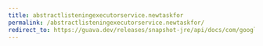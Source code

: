 ```yaml
---
title: abstractlisteningexecutorservice.newtaskfor
permalink: /abstractlisteningexecutorservice.newtaskfor/
redirect_to: https://guava.dev/releases/snapshot-jre/api/docs/com/google/common/util/concurrent/AbstractListeningExecutorService.html#newTaskFor-java.lang.Runnable-T-
---
```

